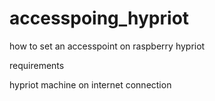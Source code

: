 # accesspoing_hypriot
how to set an accesspoint on raspberry hypriot

requirements


hypriot machine on
internet connection

